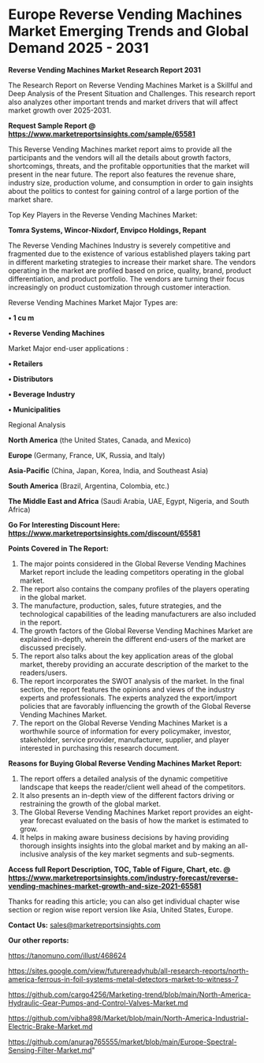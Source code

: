 # Europe Reverse Vending Machines Market Emerging Trends and Global Demand 2025 - 2031

<strong>Reverse Vending Machines Market Research Report 2031</strong>

The Research Report on Reverse Vending Machines Market is a Skillful and Deep Analysis of the Present Situation and Challenges. This research report also analyzes other important trends and market drivers that will affect market growth over 2025-2031.

<strong>Request Sample Report @ <a href=https://www.marketreportsinsights.com/sample/65581>https://www.marketreportsinsights.com/sample/65581</a></strong>

This Reverse Vending Machines market report aims to provide all the participants and the vendors will all the details about growth factors, shortcomings, threats, and the profitable opportunities that the market will present in the near future. The report also features the revenue share, industry size, production volume, and consumption in order to gain insights about the politics to contest for gaining control of a large portion of the market share.

Top Key Players in the Reverse Vending Machines Market:

<strong>Tomra Systems, Wincor-Nixdorf, Envipco Holdings, Repant</strong>

The Reverse Vending Machines Industry is severely competitive and fragmented due to the existence of various established players taking part in different marketing strategies to increase their market share. The vendors operating in the market are profiled based on price, quality, brand, product differentiation, and product portfolio. The vendors are turning their focus increasingly on product customization through customer interaction.

Reverse Vending Machines Market Major Types are:

<strong>• 1 cu m

• Reverse Vending Machines</strong>

Market Major end-user applications :

<strong>• Retailers

• Distributors

• Beverage Industry

• Municipalities</strong>

Regional Analysis

</u><strong><b>North America</b></strong> (the United States, Canada, and Mexico)

<strong><b>Europe </b></strong>(Germany, France, UK, Russia, and Italy)

<strong><b>Asia-Pacific</b></strong> (China, Japan, Korea, India, and Southeast Asia)

<strong><b>South America</b></strong> (Brazil, Argentina, Colombia, etc.)

<strong><b>The Middle East and Africa</b></strong> (Saudi Arabia, UAE, Egypt, Nigeria, and South Africa)

<strong>Go For Interesting Discount Here: <a href=https://www.marketreportsinsights.com/discount/65581>https://www.marketreportsinsights.com/discount/65581</a></strong>

<strong>Points Covered in The Report:</strong>
<ol>
  <li>The major points considered in the Global Reverse Vending Machines Market report include the leading competitors operating in the global market.</li>
  <li>The report also contains the company profiles of the players operating in the global market.</li>
  <li>The manufacture, production, sales, future strategies, and the technological capabilities of the leading manufacturers are also included in the report.</li>
  <li>The growth factors of the Global Reverse Vending Machines Market are explained in-depth, wherein the different end-users of the market are discussed precisely.</li>
  <li>The report also talks about the key application areas of the global market, thereby providing an accurate description of the market to the readers/users.</li>
  <li>The report incorporates the SWOT analysis of the market. In the final section, the report features the opinions and views of the industry experts and professionals. The experts analyzed the export/import policies that are favorably influencing the growth of the Global Reverse Vending Machines Market.</li>
  <li>The report on the Global Reverse Vending Machines Market is a worthwhile source of information for every policymaker, investor, stakeholder, service provider, manufacturer, supplier, and player interested in purchasing this research document.</li>
</ol>
<strong>Reasons for Buying Global Reverse Vending Machines Market Report:</strong>

<ol>
  <li>The report offers a detailed analysis of the dynamic competitive landscape that keeps the reader/client well ahead of the competitors.</li>
  <li>It also presents an in-depth view of the different factors driving or restraining the growth of the global market.</li>
  <li>The Global Reverse Vending Machines Market report provides an eight-year forecast evaluated on the basis of how the market is estimated to grow.</li>
  <li>It helps in making aware business decisions by having providing thorough insights insights into the global market and by making an all-inclusive analysis of the key market segments and sub-segments.</li>
</ol>
<strong>Access full Report Description, TOC, Table of Figure, Chart, etc. @ <a href=https://www.marketreportsinsights.com/industry-forecast/reverse-vending-machines-market-growth-and-size-2021-65581>https://www.marketreportsinsights.com/industry-forecast/reverse-vending-machines-market-growth-and-size-2021-65581</a></strong>


Thanks for reading this article; you can also get individual chapter wise section or region wise report version like Asia, United States, Europe.

<strong>Contact Us:</strong>
sales@marketreportsinsights.com

<strong>Our other reports:</strong>

<a href=https://tanomuno.com/illust/468624>https://tanomuno.com/illust/468624</a>

<a href=https://sites.google.com/view/futurereadyhub/all-research-reports/north-america-ferrous-in-foil-systems-metal-detectors-market-to-witness-7>https://sites.google.com/view/futurereadyhub/all-research-reports/north-america-ferrous-in-foil-systems-metal-detectors-market-to-witness-7</a>

<a href=https://github.com/cargo4256/Marketing-trend/blob/main/North-America-Hydraulic-Gear-Pumps-and-Control-Valves-Market.md>https://github.com/cargo4256/Marketing-trend/blob/main/North-America-Hydraulic-Gear-Pumps-and-Control-Valves-Market.md</a>

<a href=https://github.com/vibha898/Market/blob/main/North-America-Industrial-Electric-Brake-Market.md>https://github.com/vibha898/Market/blob/main/North-America-Industrial-Electric-Brake-Market.md</a>

<a href=https://github.com/anurag765555/market/blob/main/Europe-Spectral-Sensing-Filter-Market.md>https://github.com/anurag765555/market/blob/main/Europe-Spectral-Sensing-Filter-Market.md</a>"
